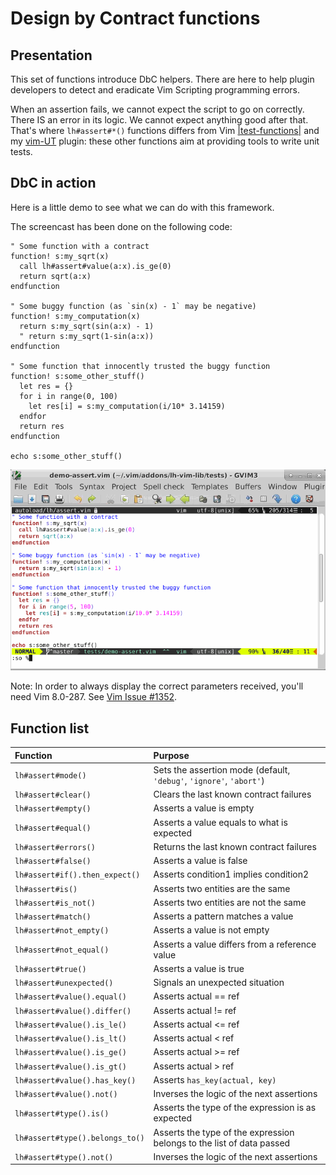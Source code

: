 # Design by Contract functions

## Presentation
This set of functions introduce DbC helpers. There are here to help plugin
developers to detect and eradicate Vim Scripting programming errors.

When an assertion fails, we cannot expect the script to go on correctly. There
IS an error in its logic. We cannot expect anything good after that. That's
where `lh#assert#*()` functions differs from Vim
[|test-functions|](http://vimhelp.appspot.com/usr_41.txt.html#test-functions)
and my [vim-UT](http://github.com/LucHermitte/vim-UT) plugin: these other
functions aim at providing tools to write unit tests.

## DbC in action
Here is a little demo to see what we can do with this framework.

The screencast has been done on the following code:

```vim
" Some function with a contract
function! s:my_sqrt(x)
  call lh#assert#value(a:x).is_ge(0)
  return sqrt(a:x)
endfunction

" Some buggy function (as `sin(x) - 1` may be negative)
function! s:my_computation(x)
  return s:my_sqrt(sin(a:x) - 1)
  " return s:my_sqrt(1-sin(a:x))
endfunction

" Some function that innocently trusted the buggy function
function! s:some_other_stuff()
  let res = {}
  for i in range(0, 100)
    let res[i] = s:my_computation(i/10* 3.14159)
  endfor
  return res
endfunction

echo s:some_other_stuff()
```

![lh-vim-lib DbC framework demo](screencast-dbc.gif "lh-vim-lib DbC framework demo")

Note: In order to always display the correct parameters received, you'll need
Vim 8.0-287. See [Vim Issue #1352](http://github.com/vim/vim/issues/1352).

## Function list

| Function                       | Purpose                                                                                                                        |
|:-------------------------------|:-------------------------------------------------------------------------------------------------------------------------------|
| `lh#assert#mode()`             | Sets the assertion mode (default, `'debug'`, `'ignore'`, `'abort'`)                                                            |
| `lh#assert#clear()`            | Clears the last known contract failures                                                                                        |
| `lh#assert#empty()`            | Asserts a value is empty                                                                                                       |
| `lh#assert#equal()`            | Asserts a value equals to what is expected                                                                                     |
| `lh#assert#errors()`           | Returns the last known contract failures                                                                                       |
| `lh#assert#false()`            | Asserts a value is false                                                                                                       |
| `lh#assert#if().then_expect()` | Asserts condition1 implies condition2                                                                                          |
| `lh#assert#is()`               | Asserts two entities are the same                                                                                              |
| `lh#assert#is_not()`           | Asserts two entities are not the same                                                                                          |
| `lh#assert#match()`            | Asserts a pattern matches a value                                                                                              |
| `lh#assert#not_empty()`        | Asserts a value is not empty                                                                                                   |
| `lh#assert#not_equal()`        | Asserts a value differs from a reference value                                                                                 |
| `lh#assert#true()`             | Asserts a value is true                                                                                                        |
| `lh#assert#unexpected()`       | Signals an unexpected situation                                                                                                |
| `lh#assert#value().equal()`    | Asserts actual == ref                                                                                                          |
| `lh#assert#value().differ()`   | Asserts actual != ref                                                                                                          |
| `lh#assert#value().is_le()`    | Asserts actual <= ref                                                                                                          |
| `lh#assert#value().is_lt()`    | Asserts actual <  ref                                                                                                          |
| `lh#assert#value().is_ge()`    | Asserts actual >= ref                                                                                                          |
| `lh#assert#value().is_gt()`    | Asserts actual >  ref                                                                                                          |
| `lh#assert#value().has_key()`  | Asserts `has_key(actual, key)`                                                                                                 |
| `lh#assert#value().not()`      | Inverses the logic of the next assertions                                                                                      |
| `lh#assert#type().is()`        | Asserts the type of the expression is as expected                                                                              |
| `lh#assert#type().belongs_to()`| Asserts the type of the expression belongs to the list of data passed                                                          |
| `lh#assert#type().not()`       | Inverses the logic of the next assertions                                                                                      |

